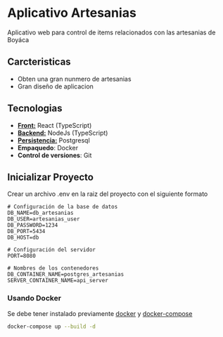# Aplicativo Artesanias
Aplicativo web para control de items relacionados con las artesanias de Boyáca

## Carcteristicas
- Obten una gran nunmero de artesanias
- Gran diseño de aplicacion
## Tecnologias
- [**Front:**](./client/) React (TypeScript)
- [**Backend:**](./server/) NodeJs (TypeScript)
- [**Persistencia:**](/database/) Postgresql
- **Empaquedo**: Docker
- **Control de versiones**: Git
## Inicializar Proyecto
Crear un archivo .env en la raiz del proyecto con el siguiente formato
```
# Configuración de la base de datos
DB_NAME=db_artesanias
DB_USER=artesanias_user
DB_PASSWORD=1234
DB_PORT=5434
DB_HOST=db

# Configuración del servidor
PORT=8080

# Nombres de los contenedores
DB_CONTAINER_NAME=postgres_artesanias
SERVER_CONTAINER_NAME=api_server
```
### Usando Docker
Se debe tener instalado previamente [docker](https://docs.docker.com/engine/install/) y [docker-compose](https://docs.docker.com/compose/install/)
```sh
docker-compose up --build -d
```
